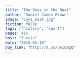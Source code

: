 ```yaml
---
title: "The Boys in the Boat"
author: "Daniel James Brown"
image: "boys_boat.jpg"
fiction: false
tags: ["history", "sport"]
pages: 416
host: "Justin"
date: "2015-05-10"
buy_link: "http://a.co/beIUmgQ"
---
```

